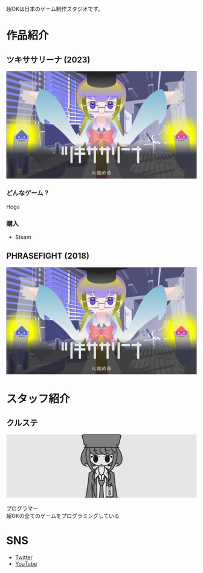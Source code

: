 超OKは日本のゲーム制作スタジオです。

# 作品紹介

## ツキササリーナ (2023)

![](image_003_0000.png)

### どんなゲーム？

Hoge

### 購入

- Steam

## PHRASEFIGHT (2018)

![](image_003_0000.png)

# スタッフ紹介

## クルステ

![](staff.png)

プログラマー  
超OKの全てのゲームをプログラミングしている

# SNS
- [Twitter](http://twitter.com/veryOKjp)
- [YouTube](https://www.youtube.com/channel/UCU_c9kXTMNXl1-qhHGkoF0A)
